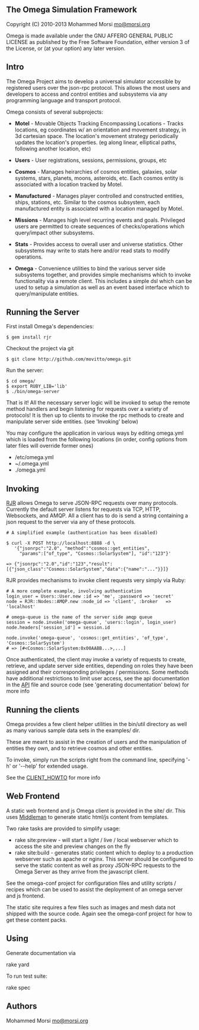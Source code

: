 ## The Omega Simulation Framework

Copyright (C) 2010-2013 Mohammed Morsi <mo@morsi.org>

Omega is made available under the GNU AFFERO GENERAL PUBLIC LICENSE
as published by the Free Software Foundation, either version 3
of the License, or (at your option) any later version.

## Intro
The Omega Project aims to develop a universal simulator accessible by registered
users over the json-rpc protocol. This allows the most users and developers to access
and control entities and subsystems via any programming language and transport protocol.

Omega consists of several subprojects:

* **Motel** - Movable Objects Tracking Encompassing Locations - Tracks locations,
eg coordinates w/ an orientation and movement strategy, in 3d cartesian space.
The location's movement strategy periodically updates the location's properties.
(eg along linear, elliptical paths, following another location, etc)

* **Users** - User registrations, sessions, permissions, groups, etc

* **Cosmos** - Manages heirarchies of cosmos entities, galaxies, solar systems,
stars, planets, moons, asteroids, etc. Each cosmos entity is associated with
a location tracked by Motel.

* **Manufactured** - Manages player controlled and constructed entities,
ships, stations, etc. Similar to the cosmos subsystem, each manufactured entity
is associated with a location managed by Motel.

* **Missions** - Manages high level recurring events and goals. Privileged
users are permitted to create sequences of checks/operations which query/impact
other subsystems.

* **Stats** - Provides access to overall user and universe statistics. Other
subsystems may write to stats here and/or read stats to modify operations.

* **Omega** - Convenience utilities to bind the various server side subsystems
together, and provides simple mechanisms which to invoke functionality via a remote client.
This includes a simple dsl which can be used to setup a simulation as well as an
event based interface which to query/manipulate entities.

## Running the Server

First install Omega's dependencies:

    $ gem install rjr

Checkout the project via git

    $ git clone http://github.com/movitto/omega.git

Run the server:

    $ cd omega/
    $ export RUBY_LIB='lib'
    $ ./bin/omega-server


That is it! All the necessary server logic will be invoked to
setup the remote method handlers and begin listening for requests
over a variety of protocols! It is then up to clients to invoke
the rpc methods to create and manipulate server side entities.
(see 'Invoking' below)

You may configure the application in various ways by editing
omega.yml which is loaded from the following locations
(in order, config options from later files will override former ones)

* /etc/omega.yml
* ~/.omega.yml
* ./omega.yml

## Invoking
[RJR](http://rubydoc.info/github/movitto/rjr/frames)
allows Omega to serve JSON-RPC requests over many protocols.
Currently the default server listens for requests via TCP, HTTP,
Websockets, and AMQP. All a client has to do is send a string
containing a json request to the server via any of these protocols.

    # A simplified example (authentication has been disabled)

    $ curl -X POST http://localhost:8888 -d \
       '{"jsonrpc":"2.0", "method":"cosmos::get_entities",
         "params":["of_type", "Cosmos::SolarSystem"], "id":"123"}'

    => {"jsonrpc":"2.0","id":"123","result":[{"json_class":"Cosmos::SolarSystem","data":{"name":"..."}}]}
   
RJR provides mechanisms to invoke client requests very simply via Ruby:

    # A more complete example, involving authentication
    login_user = Users::User.new :id => 'me', :password => 'secret'
    node = RJR::Nodes::AMQP.new :node_id => 'client', :broker   => 'localhost'

    # omega-queue is the name of the server side amqp queue
    session = node.invoke('omega-queue', 'users::login', login_user)
    node.headers['session_id'] = session.id

    node.invoke('omega-queue', 'cosmos::get_entities', 'of_type', 'Cosmos::SolarSystem')
    # => [#<Cosmos::SolarSystem:0x00AABB...>,...]


Once authenticated, the client may invoke a variety of requests to create,
retrieve, and update server side entities, depending on roles they have
been assigned and their corresponding privileges / permissions. Some methods
have additional restrictions to limit user access, see the api documentation
in the [API](file:API) file and source code (see 'generating documentation' below) for more info

## Running the clients

Omega provides a few client helper utilities in the bin/util directory as
well as many various sample data sets in the examples/ dir.

These are meant to assist in the creation of users and the manipulation of
entities they own, and to retrieve cosmos and other entities. 

To invoke, simply run the scripts right from the command line, specifying
'-h' or '--help' for extended usage.

See the [CLIENT_HOWTO](file:examples/CLIENT_HOWTO.md) for more info

## Web Frontend

A static web frontend and js Omega client is provided in the site/ dir.
This uses [Middleman](http://middlemanapp.com/) to generate static html/js
content from templates.

Two rake tasks are provided to simplify usage:
* rake site:preview - will start a light / live / local webserver which to
  access the site and preview changes on the fly
* rake site:build - generates static content which to deploy to a production
  webserver such as apache or nginx. This server should be configured to serve
  the static content as well as proxy JSON-RPC requests to the Omega Server
  as they arrive from the javascript client.

See the omega-conf project for configuration files and utility scripts / recipes
which can be used to assist the deployment of an omega server and js frontend.

The static site requires a few files such as images and mesh data not shipped
with the source code. Again see the omega-conf project for how to get these
content packs.

## Using

Generate documentation via

  rake yard

To run test suite:

  rake spec

## Authors
 Mohammed Morsi <mo@morsi.org>
